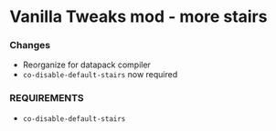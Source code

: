 # Vanilla Tweaks mod - more stairs

### Changes

- Reorganize for datapack compiler
- `co-disable-default-stairs` now required

### REQUIREMENTS

- `co-disable-default-stairs`
